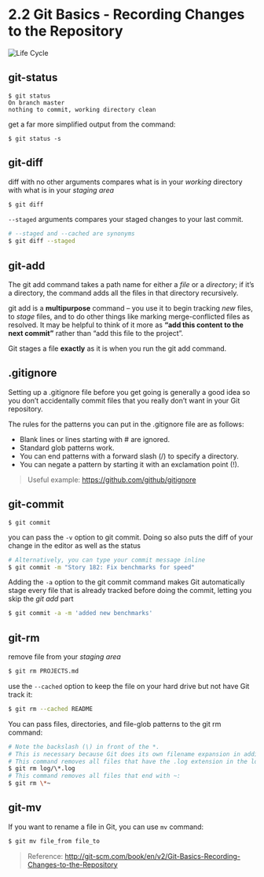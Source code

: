 2.2 Git Basics - Recording Changes to the Repository
====
![Life Cycle](http://git-scm.com/book/en/v2/book/02-git-basics/images/lifecycle.png  "The lifecycle of the status of your files.")

## git-status
   
    $ git status
    On branch master
    nothing to commit, working directory clean

get a far more simplified output from the command:

    $ git status -s
    
## git-diff
diff with no other arguments compares what is in your *working* directory with what is in your *staging area*
```bash
$ git diff
```
```--staged``` arguments compares your staged changes to your last commit.
```bash
# --staged and --cached are synonyms
$ git diff --staged
```    
## git-add
The git add command takes a path name for either a *file* or a *directory*; if it’s a directory, the command adds all the files in that directory recursively.

git add is a **multipurpose** command – you use it to begin tracking *new* files, to *stage* files, and to do other things like marking merge-conflicted files as resolved. It may be helpful to think of it more as **“add this content to the next commit”** rather than “add this file to the project”.

Git stages a file **exactly** as it is when you run the git add command.

## .gitignore
Setting up a .gitignore file before you get going is generally a good idea so you don’t accidentally commit files that you really don’t want in your Git repository.

The rules for the patterns you can put in the .gitignore file are as follows:
* Blank lines or lines starting with # are ignored.
* Standard glob patterns work.
* You can end patterns with a forward slash (/) to specify a directory.
* You can negate a pattern by starting it with an exclamation point (!).

> Useful example: https://github.com/github/gitignore

## git-commit
    $ git commit
you can pass the ```-v``` option to git commit. Doing so also puts the diff of your change in the editor as well as the status
```bash
# Alternatively, you can type your commit message inline
$ git commit -m "Story 182: Fix benchmarks for speed"
```    
Adding the ```-a``` option to the git commit command makes Git automatically stage every file that is already tracked before doing the commit, letting you skip the *git add* part
```bash
$ git commit -a -m 'added new benchmarks'
```   
## git-rm
remove file from your *staging area*
```bash
$ git rm PROJECTS.md
```    
use the ```--cached``` option to keep the file on your hard drive but not have Git track it:
```bash
$ git rm --cached README
```    
You can pass files, directories, and file-glob patterns to the git rm command:
```bash
# Note the backslash (\) in front of the *. 
# This is necessary because Git does its own filename expansion in addition to your shell’s filename expansion.
# This command removes all files that have the .log extension in the log/ directory.
$ git rm log/\*.log
# This command removes all files that end with ~:
$ git rm \*~
```

## git-mv
If you want to rename a file in Git, you can use ```mv``` command:
```bash
$ git mv file_from file_to
```

> Reference: http://git-scm.com/book/en/v2/Git-Basics-Recording-Changes-to-the-Repository
